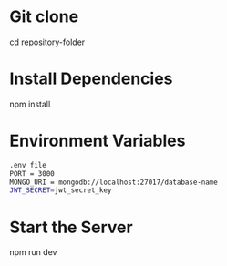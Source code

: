 # Git clone <repository-url>
cd repository-folder

# Install Dependencies
npm install

# Environment Variables
```bash
.env file
PORT = 3000
MONGO_URI = mongodb://localhost:27017/database-name
JWT_SECRET=jwt_secret_key
```

# Start the Server
npm run dev

